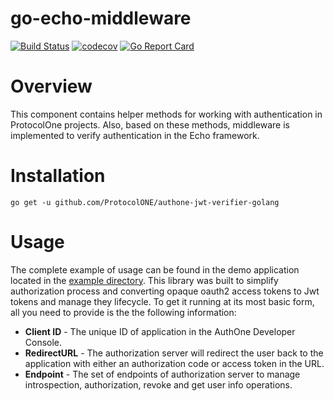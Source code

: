 # go-echo-middleware

[![Build Status](https://travis-ci.org/ProtocolONE/authone-jwt-verifier-golang.svg?branch=master)](https://travis-ci.org/ProtocolONE/authone-jwt-verifier-golang) [![codecov](https://codecov.io/gh/ProtocolONE/authone-jwt-verifier-golang/branch/master/graph/badge.svg)](https://codecov.io/gh/ProtocolONE/authone-jwt-verifier-golang) [![Go Report Card](https://goreportcard.com/badge/github.com/ProtocolONE/authone-jwt-verifier-golang)](https://goreportcard.com/report/github.com/ProtocolONE/authone-jwt-verifier-golang)

# Overview

This component contains helper methods for working with authentication in ProtocolOne projects. Also, based on these 
methods, middleware is implemented to verify authentication in the Echo framework.

# Installation

```
go get -u github.com/ProtocolONE/authone-jwt-verifier-golang
```

# Usage 

The complete example of usage can be found in the demo application located in the [example directory](/example). This library was built to simplify authorization process and converting opaque oauth2 access tokens to Jwt tokens and manage they lifecycle. To get it running at its most basic form, all you need to provide is the the following information:

- **Client ID** - The unique ID of application in the AuthOne Developer Console.
- **RedirectURL** - The authorization server will redirect the user back to the application with either an authorization code or access token in the URL.
- **Endpoint** - The set of endpoints of authorization server to manage introspection, authorization, revoke and get user info operations.

